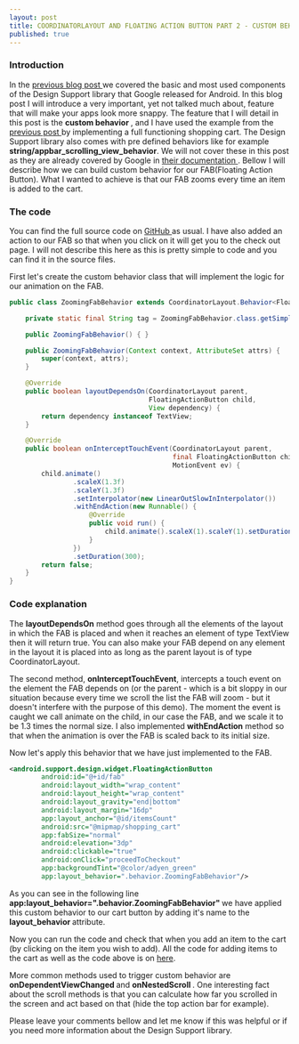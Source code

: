 ```yaml
---
layout: post
title: COORDINATORLAYOUT AND FLOATING ACTION BUTTON PART 2 - CUSTOM BEHAVIOR
published: true
---
```


### Introduction

In the <a href="http://programminglife.io/coordinatorlayout-and-floatingactionbutton/" target="_blank"> previous blog post </a> we covered the basic and most used components
of the Design Support library that Google released for Android.
In this blog post I will introduce a very important, yet not talked much about, feature that will make your apps look more snappy.
The feature that I will detail in this post is the <b> custom behavior </b>, and I have used the example from the <a href="http://programminglife.io/coordinatorlayout-and-floatingactionbutton/" target="_blank"> previous post </a>
by implementing a full functioning shopping cart.
The Design Support library also comes with pre defined behaviors like for example <b>string/appbar_scrolling_view_behavior</b>. We will not cover
these in this post as they are already covered by Google in <a href="https://developer.android.com/intl/zh-cn/reference/android/support/design/widget/AppBarLayout.html" target="_blank"> their documentation </a>.
Bellow I will describe how we can build custom behavior for our FAB(Floating Action Button). What I wanted to achieve is that our FAB zooms every time an item is added to the cart.

### The code

You can find the full source code on <a href="https://github.com/andreivisan/AndroidPayDemo" target="_blank"> GitHub </a> as usual.
I have also added an action to our FAB so that when you click on it will get you to the check out page. I will not describe this here
as this is pretty simple to code and you can find it in the source files.

First let's create the custom behavior class that will implement the logic for our animation on the FAB.

```java
public class ZoomingFabBehavior extends CoordinatorLayout.Behavior<FloatingActionButton> {

    private static final String tag = ZoomingFabBehavior.class.getSimpleName();

    public ZoomingFabBehavior() { }

    public ZoomingFabBehavior(Context context, AttributeSet attrs) {
        super(context, attrs);
    }

    @Override
    public boolean layoutDependsOn(CoordinatorLayout parent, 
                                   FloatingActionButton child, 
                                   View dependency) {
        return dependency instanceof TextView;
    }

    @Override
    public boolean onInterceptTouchEvent(CoordinatorLayout parent, 
                                         final FloatingActionButton child, 
                                         MotionEvent ev) {
        child.animate()
                .scaleX(1.3f)
                .scaleY(1.3f)
                .setInterpolator(new LinearOutSlowInInterpolator())
                .withEndAction(new Runnable() {
                    @Override
                    public void run() {
                        child.animate().scaleX(1).scaleY(1).setDuration(500);
                    }
                })
                .setDuration(300);
        return false;
    }
}
```

### Code explanation

The <b>layoutDependsOn</b> method goes through all the elements of the layout in which the FAB is placed and when it reaches an element
of type TextView then it will return true. You can also make your FAB depend on any element in the layout it is placed into
as long as the parent layout is of type CoordinatorLayout.

The second method, <b>onInterceptTouchEvent</b>, intercepts a touch event on the element the FAB depends on (or the parent - which is a bit
sloppy in our situation because every time we scroll the list the FAB will zoom - but it doesn't interfere with the purpose of this demo).
The moment the event is caught we call animate on the child, in our case the FAB, and we scale it to be 1.3 times the normal size.
I also implemented <b>withEndAction</b> method so that when the animation is over the FAB is scaled back to its initial size.

Now let's apply this behavior that we have just implemented to the FAB.

```xml
<android.support.design.widget.FloatingActionButton
        android:id="@+id/fab"
        android:layout_width="wrap_content"
        android:layout_height="wrap_content"
        android:layout_gravity="end|bottom"
        android:layout_margin="16dp"
        app:layout_anchor="@id/itemsCount"
        android:src="@mipmap/shopping_cart"
        app:fabSize="normal"
        android:elevation="3dp"
        android:clickable="true"
        android:onClick="proceedToCheckout"
        app:backgroundTint="@color/adyen_green"
        app:layout_behavior=".behavior.ZoomingFabBehavior"/>
```

As you can see in the following line <b> app:layout_behavior=".behavior.ZoomingFabBehavior" </b> we have applied this custom
behavior to our cart button by adding it's name to the <b> layout_behavior </b> attribute.

Now you can run the code and check that when you add an item to the cart (by clicking on the item you wish to add). All the code for
adding items to the cart as well as the code above is on <a href="https://github.com/andreivisan/AndroidPayDemo" target="_blank">here</a>.

More common methods used to trigger custom behavior are <b> onDependentViewChanged </b> and <b> onNestedScroll </b>. One interesting fact
about the scroll methods is that you can calculate how far you scrolled in the screen and act based on that (hide the top action bar for example).

Please leave your comments bellow and let me know if this was helpful or if you need more information about the Design Support library.
